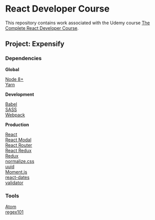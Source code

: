# React Developer Course

This repository contains work associated with the Udemy course [The Complete React Developer Course](https://www.udemy.com/react-2nd-edition).

## Project: Expensify

### Dependencies

**Global**

[Node 8+](https://nodejs.org/)  
[Yarn](https://yarnpkg.com/en/)  

**Development**

[Babel](http://babeljs.io/)  
[SASS](http://sass-lang.com/guide)  
[Webpack](https://webpack.js.org/configuration/)

**Production**

[React](https://reactjs.org/docs)  
[React Modal](https://reactcommunity.org/react-modal/)  
[React Router](https://reacttraining.com/react-router/web/guides/philosophy)  
[React Redux](https://github.com/reactjs/react-redux)  
[Redux](https://redux.js.org/)  
[normalize.css](https://necolas.github.io/normalize.css/)  
[uuid](https://www.npmjs.com/package/uuid)  
[Moment.js](https://momentjs.com/)  
[react-dates](https://github.com/airbnb/react-dates)  
[validator](https://www.npmjs.com/package/validator)  

### Tools

[Atom](https://atom.io)  
[regex101](https://regex101.com/)  
